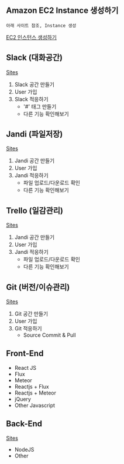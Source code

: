 ## Amazon EC2 Instance 생성하기

```
아래 사이트 참조, Instance 생성
```
[EC2 인스턴스 생성하기](http://pyrasis.com/book/TheArtOfAmazonWebServices/Chapter04/03)

## Slack (대화공간)


[Sites](https://slack.com)

1. Slack 공간 만들기
2. User 가입
3. Slack 적응하기
    * '#' 태그 만들기
    * 다른 기능 확인해보기

## Jandi (파일저장)

[Sites](https://www.jandi.com/landing/#/en)

1. Jandi 공간 만들기
2. User 가입
3. Jandi 적응하기
    * 파일 업로드/다운로드 확인
    * 다른 기능 확인해보기

## Trello (일감관리)

[Sites](https://trello.com)

1. Jandi 공간 만들기
2. User 가입
3. Jandi 적응하기
    * 파일 업로드/다운로드 확인
    * 다른 기능 확인해보기

## Git (버전/이슈관리)

[Sites](https://github.com)

1. Git 공간 만들기
2. User 가입
3. Git 적응하기
    * Source Commit & Pull

## Front-End

* React JS
* Flux
* Meteor
* Reactjs + Flux
* Reactjs + Meteor
* jQuery
* Other Javascript

## Back-End

[Sites](https://www.nodejs.org)

* NodeJS
* Other

